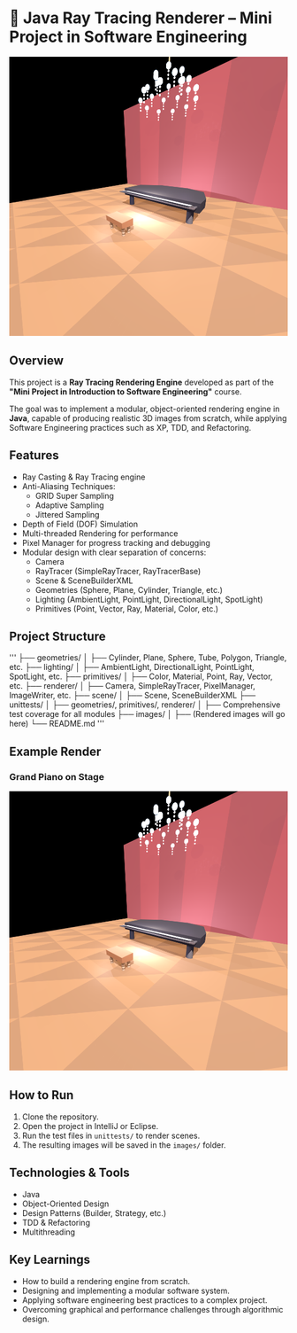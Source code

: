 # 🎨 Java Ray Tracing Renderer – Mini Project in Software Engineering

![Rendered Scene Example](images/grand_piano_on_stage_new.png)

## Overview
This project is a **Ray Tracing Rendering Engine** developed as part of the **"Mini Project in Introduction to Software Engineering"** course.

The goal was to implement a modular, object-oriented rendering engine in **Java**, capable of producing realistic 3D images from scratch, while applying Software Engineering practices such as XP, TDD, and Refactoring.

## Features
- Ray Casting & Ray Tracing engine
- Anti-Aliasing Techniques:
  - GRID Super Sampling
  - Adaptive Sampling
  - Jittered Sampling
- Depth of Field (DOF) Simulation
- Multi-threaded Rendering for performance
- Pixel Manager for progress tracking and debugging
- Modular design with clear separation of concerns:
  - Camera
  - RayTracer (SimpleRayTracer, RayTracerBase)
  - Scene & SceneBuilderXML
  - Geometries (Sphere, Plane, Cylinder, Triangle, etc.)
  - Lighting (AmbientLight, PointLight, DirectionalLight, SpotLight)
  - Primitives (Point, Vector, Ray, Material, Color, etc.)

## Project Structure
'''
├── geometries/
│   ├── Cylinder, Plane, Sphere, Tube, Polygon, Triangle, etc.
├── lighting/
│   ├── AmbientLight, DirectionalLight, PointLight, SpotLight, etc.
├── primitives/
│   ├── Color, Material, Point, Ray, Vector, etc.
├── renderer/
│   ├── Camera, SimpleRayTracer, PixelManager, ImageWriter, etc.
├── scene/
│   ├── Scene, SceneBuilderXML
├── unittests/
│   ├── geometries/, primitives/, renderer/
│   ├── Comprehensive test coverage for all modules
├── images/
│   ├── (Rendered images will go here)
└── README.md
'''

## Example Render
### Grand Piano on Stage
![Piano Scene](images/grand_piano_on_stage_new.png)

## How to Run
1. Clone the repository.
2. Open the project in IntelliJ or Eclipse.
3. Run the test files in `unittests/` to render scenes.
4. The resulting images will be saved in the `images/` folder.

## Technologies & Tools
- Java
- Object-Oriented Design
- Design Patterns (Builder, Strategy, etc.)
- TDD & Refactoring
- Multithreading

## Key Learnings
- How to build a rendering engine from scratch.
- Designing and implementing a modular software system.
- Applying software engineering best practices to a complex project.
- Overcoming graphical and performance challenges through algorithmic design.
